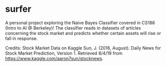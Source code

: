 # surfer
A personal project exploring the Naive Bayes Classifier covered in CS188 (Intro to AI @ Berkeley)! The classifier reads in datasets of articles concerning the stock market and predicts whether certain assets will rise or fall in response. 

Credits: 
Stock Market Data on Kaggle
Sun, J. (2016, August). Daily News for Stock Market Prediction, Version 1. Retrieved 8/4/19 from https://www.kaggle.com/aaron7sun/stocknews.
